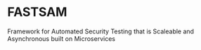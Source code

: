 # FASTSAM
Framework for Automated Security Testing that is Scaleable and Asynchronous built on Microservices 
